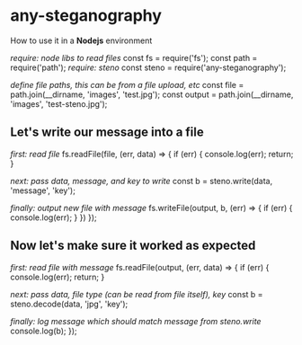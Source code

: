 # any-steganography

How to use it in a __Nodejs__ environment

_require: node libs to read files_
const fs = require('fs');
const path = require('path');
_require: steno_
const steno = require('any-steganography');

_define file paths, this can be from a file upload, etc_
const file = path.join(__dirname, 'images', 'test.jpg');
const output = path.join(__dirname, 'images', 'test-steno.jpg');

## Let's write our message into a file

_first: read file_
fs.readFile(file, (err, data) => {
  if (err) {
    console.log(err);
    return;
  }
  
  _next: pass data, message, and key to write_
  const b = steno.write(data, 'message', 'key');
  
  _finally: output new file with message_
  fs.writeFile(output, b, (err) => {
    if (err) {
      console.log(err);
    }
  })
});

## Now let's make sure it worked as expected

_first: read file with message_
fs.readFile(output, (err, data) => {
  if (err) {
    console.log(err);
    return;
  }

  _next: pass data, file type (can be read from file itself), key_
  const b = steno.decode(data, 'jpg', 'key');

  _finally: log message which should match message from steno.write_
  console.log(b);
});
